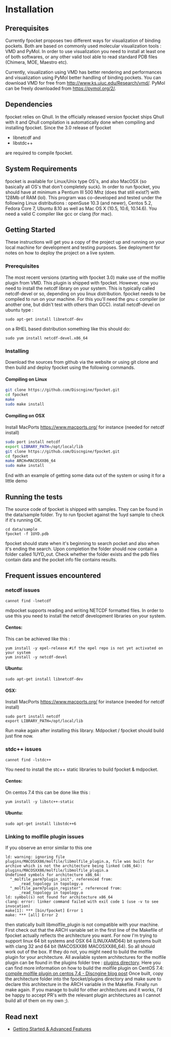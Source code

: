 # Installation

## Prerequisites
Currently fpocket proposes two different ways for visualization of binding pockets. Both are based on commonly used molecular visualization tools : VMD and PyMol. In order to use visualization you need to install at least one of both softwares, or any other valid tool able to read standard PDB files (Chimera, MOE, Maestro etc). 

Currently, visualization using VMD has better rendering and performances and visualization using PyMol better handling of binding pockets. You can download VMD for free from http://www.ks.uiuc.edu/Research/vmd/. PyMol can be freely downloaded from https://pymol.org/2/.


## Dependencies

fpocket relies on Qhull. In the officially released version fpocket ships Qhull with it and Qhull compilation is automatically done when compiling and installing fpocket. Since the 3.0 release of fpocket 

- libnetcdf and 
- libstdc++ 

are required to compile fpocket.

## System Requirements

fpocket is available for Linux/Unix type OS's, and also MacOSX (so basically all OS's that don't completely suck).
In order to run fpocket, you should have at minimum a Pentium III 500 Mhz (does that still exist?) with 128Mb of RAM (lol). This program was co-developed and tested under the following Linux distributions : openSuse 10.3 (and newer), Centos 5.2, Fedora Core 7, Ubuntu 8.10 as well as Mac OS X (10.5, 10.6, 10.14.6). You need a valid C compiler like gcc or clang (for mac).

## Getting Started

These instructions will get you a copy of the project up and running on your local machine for development and testing purposes. See deployment for notes on how to deploy the project on a live system.

### Prerequisites

The most recent versions (starting with fpocket 3.0) make use of the molfile plugin from VMD. This plugin is shipped with fpocket. However, now you need to install the netcdf library on your system. This is typically called netcdf-devel or so, depending on you linux distribution.
fpocket needs to be compiled to run on your machine. For this you'll need the gnu c compiler (or another one, but didn't test with others than GCC).
install netcdf-devel on ubuntu type : 
```
sudo apt-get install libnetcdf-dev
```
on a RHEL based distribution something like this should do:
```
sudo yum install netcdf-devel.x86_64
```

### Installing

Download the sources from github via the website or using git clone and then build and deploy fpocket using the following commands.

#### Compiling on Linux

```bash
git clone https://github.com/Discngine/fpocket.git
cd fpocket
make 
sudo make install
```

#### Compiling on OSX
Install MacPorts https://www.macports.org/ for instance (needed for netcdf install)
```bash
sudo port install netcdf
export LIBRARY_PATH=/opt/local/lib
git clone https://github.com/Discngine/fpocket.git
cd fpocket
make ARCH=MACOSXX86_64
sudo make install
```



End with an example of getting some data out of the system or using it for a little demo

## Running the tests

The source code of fpocket is shipped with samples. They can be found in the data/sample folder. Try to run fpocket against the 1uyd sample to check if it's running OK. 

```
cd data/sample
fpocket -f 1UYD.pdb
```
fpocket should state when it's beginning to search pocket and also when it's ending the search. Upon completion the folder should now contain a folder called 1UYD_out. Check whether the folder exists and the pdb files contain data and the pocket info file contains results. 


## Frequent issues encountered
### netcdf issues
```
cannot find -lnetcdf
```
mdpocket supports reading and writing NETCDF formatted files. In order to use this you need to install the netcdf development libraries on your system. 

#### Centos: 
This can be achieved like this : 
```
yum install -y epel-release #if the epel repo is not yet activated on your system
yum install -y netcdf-devel
```

#### Ubuntu: 
```
sudo apt-get install libnetcdf-dev
```

#### OSX:

Install MacPorts https://www.macports.org/ for instance (needed for netcdf install)

```
sudo port install netcdf
export LIBRARY_PATH=/opt/local/lib
```

Run make again after installing this library. Mdpocket / fpocket should build just fine now. 

### stdc++ issues
```
cannot find -lstdc++
```
You need to install the stc++ static libraries to build fpocket & mdpocket. 

#### Centos:

On centos 7.4 this can be done like this : 
```
yum install -y libstc++-static
```

#### Ubuntu: 
```
sudo apt-get install libstdc++6
```


### Linking to molfile plugin issues
If you observe an error similar to this one
```
ld: warning: ignoring file plugins/MACOSXX86/molfile/libmolfile_plugin.a, file was built for archive which is not the architecture being linked (x86_64): plugins/MACOSXX86/molfile/libmolfile_plugin.a
Undefined symbols for architecture x86_64:
  "_molfile_parm7plugin_init", referenced from:
      _read_topology in topology.o
  "_molfile_parm7plugin_register", referenced from:
      _read_topology in topology.o
ld: symbol(s) not found for architecture x86_64
clang: error: linker command failed with exit code 1 (use -v to see invocation)
make[1]: *** [bin/fpocket] Error 1
make: *** [all] Error 2
```
then statically built libmolfile_plugin is not compatible with your machine. First check out that the ARCH variable set in the first line of the Makefile of fpocket actually reflects the architecture you want. For now I'm trying to support linux 64 bit systems and OSX 64 (LINUXAMD64) bit systems built with clang 32 and 64 bit (MACOSXX86 MACOSXX86_64). So all should work out of the box. If they do not, you might need to build the molfile plugin for your architecture. All available system architectures for the molfile plugin can be found in the plugins folder tree : [plugins directory](https://github.com/Discngine/fpocket/tree/master/plugins). 
Here you can find more information on how to build the molfile plugin on CentOS 7.4: 
[compile molfile plugin on centos 7.4 - Discngine blog post](https://www.discngine.com/blog/2019/5/25/building-the-vmd-molfile-plugin-from-source-code)
Once built, copy the architecture folder into the fpocket/plugins directory and make sure to declare this architecture in the ARCH variable in the Makefile. Finally run make again.
If you manage to build for other architectures and it works, I'd be happy to accept PR's with the relevant plugin architectures as I cannot build all of them on my own ;).


## Read next

* [Getting Started & Advanced Features](GETTINGSTARTED.md)

